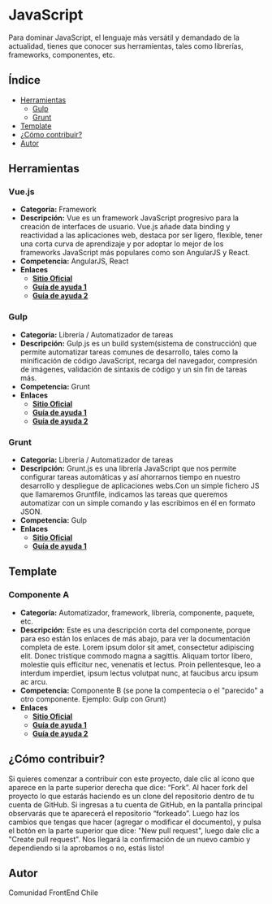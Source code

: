 # JavaScript
Para dominar JavaScript, el lenguaje más versátil y demandado de la actualidad, tienes que conocer sus herramientas, tales como librerías, frameworks, componentes, etc.

## Índice
* [Herramientas](https://github.com/frontendchile/javascript/blob/master/JavaScript.md#herramientas)
   * [Gulp](https://github.com/frontendchile/javascript/blob/master/JavaScript.md#gulp)
   * [Grunt](https://github.com/frontendchile/javascript/blob/master/JavaScript.md#grunt)
* [Template](https://github.com/frontendchile/javascript/blob/master/JavaScript.md#template)
* [¿Cómo contribuir?](https://github.com/frontendchile/javascript/blob/master/JavaScript.md#cómo-contribuir)
* [Autor](https://github.com/frontendchile/javascript/blob/master/JavaScript.md#autor)

## Herramientas

### Vue.js
* **Categoría:** Framework
* **Descripción:** Vue es un framework JavaScript progresivo para la creación de interfaces de usuario. Vue.js añade data binding y reactividad a las aplicaciones web, destaca por ser ligero, flexible, tener una corta curva de aprendizaje y por adoptar lo mejor de los frameworks JavaScript más populares como son AngularJS y React.
* **Competencia:** AngularJS, React
* **Enlaces**
    * **[Sitio Oficial](http://vuejs.org/ "vuejs.org")**
    * **[Guía de ayuda 1](https://coligo.io/vuejs-the-basics/ "coligo.io")**
    * **[Guía de ayuda 2](https://laracasts.com/series/learn-vue-2-step-by-step "laracasts.com")**

### Gulp
* **Categoría:** Librería / Automatizador de tareas
* **Descripción:** Gulp.js es un build system(sistema de construcción) que permite automatizar tareas comunes de desarrollo, tales como la minificación de código JavaScript, recarga del navegador, compresión de imágenes, validación de sintaxis de código y un sin fin de tareas más.
* **Competencia:** Grunt
* **Enlaces**
    * **[Sitio Oficial](http://gulpjs.com/ "gulpjs.com")**
    * **[Guía de ayuda 1](https://frontendlabs.io/1669--gulp-js-en-espanol-tutorial-basico-primeros-pasos-y-ejemplos "frontendlabs.io")**
    * **[Guía de ayuda 2](https://platzi.com/blog/automatizacion-gulp-js/ "platzi.com")**
    
### Grunt
* **Categoría:** Librería / Automatizador de tareas
* **Descripción:** Grunt.js es una librería JavaScript que nos permite configurar tareas automáticas y así ahorrarnos tiempo en nuestro desarrollo y despliegue de aplicaciones webs.Con un simple fichero JS que llamaremos Gruntfile, indicamos las tareas que queremos automatizar con un simple comando y las escribimos en él en formato JSON.
* **Competencia:** Gulp
* **Enlaces**
    * **[Sitio Oficial](http://gruntjs.com/ "gruntjs.com")**
    * **[Guía de ayuda 1](https://carlosazaustre.es/blog/automatizar-tareas-en-javascript-con-grunt-js/ "carlosazaustre.es")**

## Template

### Componente A
* **Categoría:** Automatizador, framework, librería, componente, paquete, etc.
* **Descripción:** Este es una descripción corta del componente, porque para eso están los enlaces de más abajo, para ver la documentación completa de este. Lorem ipsum dolor sit amet, consectetur adipiscing elit. Donec tristique commodo magna a sagittis. Aliquam tortor libero, molestie quis efficitur nec, venenatis et lectus. Proin pellentesque, leo a interdum imperdiet, ipsum lectus volutpat nunc, at faucibus arcu ipsum ac arcu.
* **Competencia:** Componente B (se pone la compentecia o el "parecido" a otro componente. Ejemplo: Gulp con Grunt)
* **Enlaces**
    * **[Sitio Oficial](http://sitio.com/ "sitio.com")**
    * **[Guía de ayuda 1](https://frontend.io/ayuda-1 "frontend.io")**
    * **[Guía de ayuda 2](https://ejemplo.io/guia-para-empezar "ejemplo.io")**

## ¿Cómo contribuir?
Si quieres comenzar a contribuir con este proyecto, dale clic al ícono que aparece en la parte superior derecha que dice: “Fork”. Al hacer fork del proyecto lo que estarás haciendo es un clone del repositorio dentro de tu cuenta de GitHub. Si ingresas a tu cuenta de GitHub, en la pantalla principal observarás que te aparecerá el repositorio “forkeado”.
Luego haz los cambios que tengas que hacer (agregar o modificar el documento), y pulsa el botón en la parte superior que dice: "New pull request", luego dale clic a "Create pull request". Nos llegará la confirmación de un nuevo cambio y dependiendo si la aprobamos o no, estás listo!

## Autor
Comunidad FrontEnd Chile
